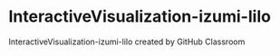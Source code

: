 # InteractiveVisualization-izumi-lilo
InteractiveVisualization-izumi-lilo created by GitHub Classroom

